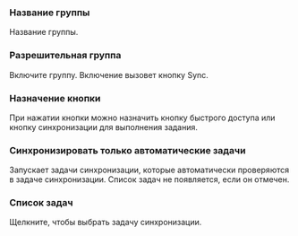 ### Название группы

Название группы.

### Разрешительная  группа

Включите группу. Включение вызовет кнопку Sync.

### Назначение кнопки

При нажатии кнопки можно назначить кнопку быстрого доступа или кнопку синхронизации для выполнения задания.

### Синхронизировать  только автоматические задачи

Запускает задачи синхронизации, которые автоматически проверяются в задаче синхронизации. Список задач не появляется, если он отмечен.

### Список задач

Щелкните, чтобы выбрать задачу синхронизации.